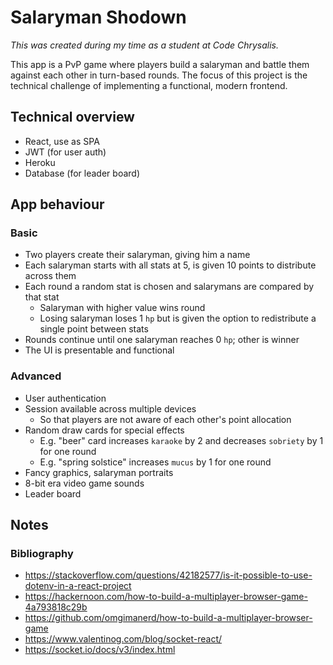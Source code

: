 # Salaryman Shodown

*This was created during my time as a student at Code Chrysalis.*

This app is a PvP game where players build a salaryman and battle them against each other in turn-based rounds. The focus of this project is the technical challenge of implementing a functional, modern frontend.

## Technical overview

- React, use as SPA
- JWT (for user auth)
- Heroku
- Database (for leader board)

## App behaviour

### Basic

- Two players create their salaryman, giving him a name
- Each salaryman starts with all stats at 5, is given 10 points to distribute across them
- Each round a random stat is chosen and salarymans are compared by that stat
  - Salaryman with higher value wins round
  - Losing salaryman loses 1 `hp` but is given the option to redistribute a single point between stats
- Rounds continue until one salaryman reaches 0 `hp`; other is winner
- The UI is presentable and functional

### Advanced

- User authentication
- Session available across multiple devices
  - So that players are not aware of each other's point allocation
- Random draw cards for special effects
  - E.g. "beer" card increases `karaoke` by 2 and decreases `sobriety` by 1 for one round
  - E.g. "spring solstice" increases `mucus` by 1 for one round
- Fancy graphics, salaryman portraits
- 8-bit era video game sounds
- Leader board

## Notes

### Bibliography

- https://stackoverflow.com/questions/42182577/is-it-possible-to-use-dotenv-in-a-react-project
- https://hackernoon.com/how-to-build-a-multiplayer-browser-game-4a793818c29b
- https://github.com/omgimanerd/how-to-build-a-multiplayer-browser-game
- https://www.valentinog.com/blog/socket-react/
- https://socket.io/docs/v3/index.html
